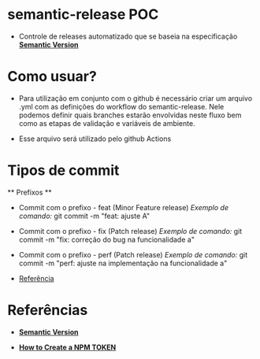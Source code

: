 # semantic-release POC
- Controle de releases automatizado que se baseia na especificação **[Semantic Version](https://semver.org/)**

# Como usuar?

- Para utilização em conjunto com o github é necessário criar um arquivo .yml com as definições do workflow do semantic-release. Nele podemos definir quais branches estarão envolvidas neste fluxo bem como as etapas de validação e variáveis de ambiente.

- Esse arquivo será utilizado pelo github Actions 

# Tipos de commit

** Prefixos **
- Commit com o prefixo - feat (Minor Feature release)
    *Exemplo de comando:*  git commit -m "feat: ajuste A"

- Commit com o prefixo - fix (Patch release)
*Exemplo de comando:* git commit -m "fix: correção do bug na funcionalidade a"

- Commit com o prefixo - perf (Patch release)
*Exemplo de comando:* git commit -m "perf: ajuste na implementação na funcionalidade a"

- [Referência](https://github.com/semantic-release/semantic-release/blob/master/docs/recipes/distribution-channels.md#publishing-on-distribution-channels)

# Referências

- **[Semantic Version](https://semver.org/)**

- **[How to Create a NPM TOKEN](https://docs.npmjs.com/creating-and-viewing-authentication-tokens)**


